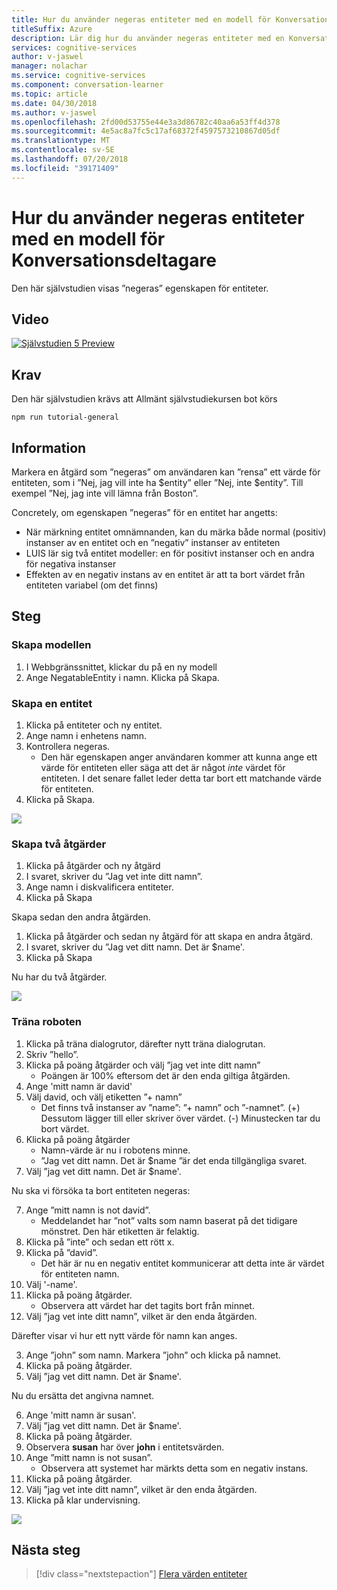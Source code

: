 ```yaml
---
title: Hur du använder negeras entiteter med en modell för Konversationsdeltagare – Microsoft Cognitive Services | Microsoft Docs
titleSuffix: Azure
description: Lär dig hur du använder negeras entiteter med en Konversationsdeltagare-modell.
services: cognitive-services
author: v-jaswel
manager: nolachar
ms.service: cognitive-services
ms.component: conversation-learner
ms.topic: article
ms.date: 04/30/2018
ms.author: v-jaswel
ms.openlocfilehash: 2fd00d53755e44e3a3d86782c40aa6a53ff4d378
ms.sourcegitcommit: 4e5ac8a7fc5c17af68372f4597573210867d05df
ms.translationtype: MT
ms.contentlocale: sv-SE
ms.lasthandoff: 07/20/2018
ms.locfileid: "39171409"
---
```

# <a name="how-to-use-negatable-entities-with-a-conversation-learner-model"></a>Hur du använder negeras entiteter med en modell för Konversationsdeltagare

Den här självstudien visas ”negeras” egenskapen för entiteter.

## <a name="video"></a>Video

[![Självstudien 5 Preview](http://aka.ms/cl-tutorial-05-preview)](http://aka.ms/blis-tutorial-05)

## <a name="requirements"></a>Krav
Den här självstudien krävs att Allmänt självstudiekursen bot körs

    npm run tutorial-general

## <a name="details"></a>Information
Markera en åtgärd som ”negeras” om användaren kan ”rensa” ett värde för entiteten, som i ”Nej, jag vill inte ha $entity” eller ”Nej, inte $entity”. Till exempel ”Nej, jag inte vill lämna från Boston”.

Concretely, om egenskapen ”negeras” för en entitet har angetts:

- När märkning entitet omnämnanden, kan du märka både normal (positiv) instanser av en entitet och en ”negativ” instanser av entiteten
- LUIS lär sig två entitet modeller: en för positivt instanser och en andra för negativa instanser
- Effekten av en negativ instans av en entitet är att ta bort värdet från entiteten variabel (om det finns)

## <a name="steps"></a>Steg

### <a name="create-the-model"></a>Skapa modellen

1. I Webbgränssnittet, klickar du på en ny modell
2. Ange NegatableEntity i namn. Klicka på Skapa.

### <a name="create-an-entity"></a>Skapa en entitet

1. Klicka på entiteter och ny entitet.
2. Ange namn i enhetens namn.
3. Kontrollera negeras.
    - Den här egenskapen anger användaren kommer att kunna ange ett värde för entiteten eller säga att det är något *inte* värdet för entiteten. I det senare fallet leder detta tar bort ett matchande värde för entiteten.
3. Klicka på Skapa.

![](../media/tutorial5_entities.PNG)

### <a name="create-two-actions"></a>Skapa två åtgärder

1. Klicka på åtgärder och ny åtgärd
2. I svaret, skriver du ”Jag vet inte ditt namn”.
3. Ange namn i diskvalificera entiteter.
3. Klicka på Skapa

Skapa sedan den andra åtgärden.

1. Klicka på åtgärder och sedan ny åtgärd för att skapa en andra åtgärd.
3. I svaret, skriver du ”Jag vet ditt namn. Det är $name'.
4. Klicka på Skapa

Nu har du två åtgärder.

![](../media/tutorial5_actions.PNG)

### <a name="train-the-bot"></a>Träna roboten

1. Klicka på träna dialogrutor, därefter nytt träna dialogrutan.
2. Skriv ”hello”.
3. Klicka på poäng åtgärder och välj ”jag vet inte ditt namn”
    - Poängen är 100% eftersom det är den enda giltiga åtgärden.
2. Ange 'mitt namn är david'
3. Välj david, och välj etiketten ”+ namn”
    - Det finns två instanser av ”name”: ”+ namn” och ”-namnet”.  (+) Dessutom lägger till eller skriver över värdet. (-) Minustecken tar du bort värdet.
5. Klicka på poäng åtgärder
    - Namn-värde är nu i robotens minne.
    - ”Jag vet ditt namn. Det är $name ”är det enda tillgängliga svaret. 
6. Välj ”jag vet ditt namn. Det är $name'.

Nu ska vi försöka ta bort entiteten negeras:

7. Ange ”mitt namn is not david”.
    - Meddelandet har ”not” valts som namn baserat på det tidigare mönstret. Den här etiketten är felaktig.
2. Klicka på ”inte” och sedan ett rött x. 
3. Klicka på ”david”.
    - Det här är nu en negativ entitet kommunicerar att detta inte är värdet för entiteten namn.
2. Välj '-name'.
3. Klicka på poäng åtgärder.
    - Observera att värdet har det tagits bort från minnet.
2. Välj ”jag vet inte ditt namn”, vilket är den enda åtgärden.

Därefter visar vi hur ett nytt värde för namn kan anges.

3. Ange ”john” som namn. Markera ”john” och klicka på namnet.
4. Klicka på poäng åtgärder.
5. Välj ”jag vet ditt namn. Det är $name'.

Nu du ersätta det angivna namnet.

6. Ange 'mitt namn är susan'.
7. Välj ”jag vet ditt namn. Det är $name'.
7. Klicka på poäng åtgärder.
8. Observera **susan** har över **john** i entitetsvärden.
9. Ange ”mitt namn is not susan”.
    - Observera att systemet har märkts detta som en negativ instans.
2. Klicka på poäng åtgärder.
3. Välj ”jag vet inte ditt namn”, vilket är den enda åtgärden.
7. Klicka på klar undervisning.

![](../media/tutorial5_dialogs.PNG)

## <a name="next-steps"></a>Nästa steg

> [!div class="nextstepaction"]
> [Flera värden entiteter](./6-multi-value-entities.md)
